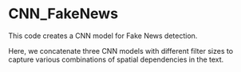 # CNN_FakeNews

This code creates a CNN model for Fake News detection.

Here, we concatenate three CNN models with different filter sizes to capture various combinations of spatial dependencies in the text.
